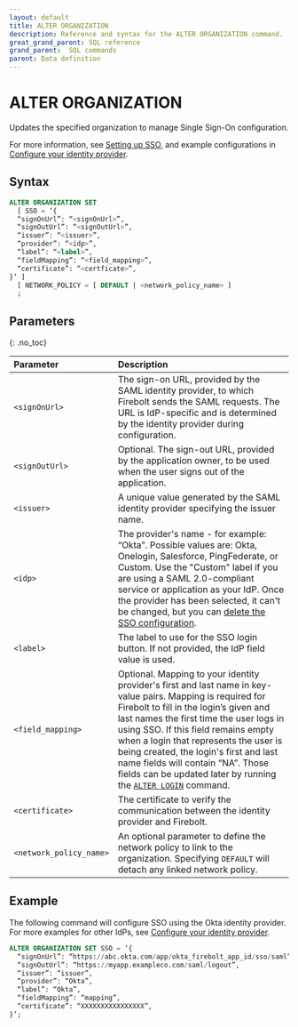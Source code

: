 ```yaml
---
layout: default
title: ALTER ORGANIZATION
description: Reference and syntax for the ALTER ORGANIZATION command.
great_grand_parent: SQL reference
grand_parent:  SQL commands
parent: Data definition
---
```


# ALTER ORGANIZATION

Updates the specified organization to manage Single Sign-On configuration.

For more information, see [Setting up SSO](../../../Guides/security/sso/sso.md), and example configurations in [Configure your identity provider](../../../Guides/security/sso/configuring-idp-for-sso.md). 

## Syntax

```sql
ALTER ORGANIZATION SET 
  [ SSO = ‘{
  “signOnUrl”: “<signOnUrl>”,
  “signOutUrl”: “<signOutUrl>”, 
  “issuer”: “<issuer>”,
  “provider”: “<idp>”,
  “label”: “<label>”,
  “fieldMapping”: “<field_mapping>”,
  “certificate”: “<certficate>”,
}’ ]
  [ NETWORK_POLICY = [ DEFAULT | <network_policy_name> ]
  ;
```

## Parameters 
{: .no_toc} 

| Parameter | Description |
| :--- | :--- |
| `<signOnUrl>` | The sign-on URL, provided by the SAML identity provider, to which Firebolt sends the SAML requests. The URL is IdP-specific and is determined by the identity provider during configuration. |
| `<signOutUrl>` | Optional. The sign-out URL, provided by the application owner, to be used when the user signs out of the application. |
| `<issuer>` | A unique value generated by the SAML identity provider specifying the issuer name. |
| `<idp>` | The provider's name - for example: “Okta”. Possible values are: Okta, Onelogin, Salesforce, PingFederate, or Custom. Use the "Custom" label if you are using a SAML 2.0-compliant service or application as your IdP. Once the provider has been selected, it can't be changed, but you can [delete the SSO configuration](../../../Guides/security/sso/sso.md#delete-sso). |
| `<label>` | The label to use for the SSO login button. If not provided, the IdP field value is used. |
| `<field_mapping>` | Optional.  Mapping to your identity provider's first and last name in key-value pairs. Mapping is required for Firebolt to fill in the login’s given and last names the first time the user logs in using SSO. If this field remains empty when a login that represents the user is being created, the login's first and last name fields will contain “NA”. Those fields can be updated later by running the [`ALTER LOGIN`](../../../sql_reference/commands/access-control/alter-login.md) command. 
| `<certificate>` | The certificate to verify the communication between the identity provider and Firebolt. |
| `<network_policy_name>` | An optional parameter to define the network policy to link to the organization. Specifying `DEFAULT` will detach any linked network policy.  |


## Example

The following command will configure SSO using the Okta identity provider. For more examples for other IdPs, see [Configure your identity provider](../../../Guides/security/sso/configuring-idp-for-sso.md).

```sql
ALTER ORGANIZATION SET SSO = ‘{
  “signOnUrl”: “https://abc.okta.com/app/okta_firebolt_app_id/sso/saml”,
  “signOutUrl”: “https://myapp.exampleco.com/saml/logout”, 
  “issuer”: “issuer”,
  “provider”: “Okta”, 
  “label”: “Okta”,
  “fieldMapping”: “mapping”,
  “certificate”: “XXXXXXXXXXXXXXXX”,
}’;
```
